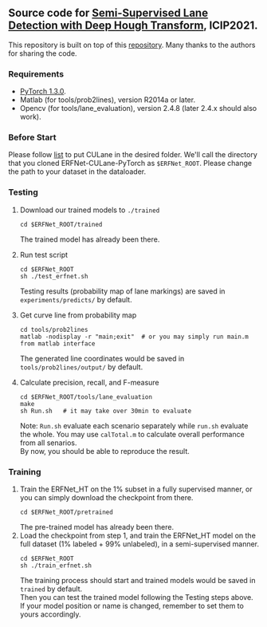 ## Source code for [Semi-Supervised Lane Detection with Deep Hough Transform](https://arxiv.org/abs/2106.05094), ICIP2021.
This repository is built on top of this [repository](https://github.com/cardwing/Codes-for-Lane-Detection/tree/master/ERFNet-CULane-PyTorch). Many thanks to the authors for sharing the code. 
### Requirements
- [PyTorch 1.3.0](https://pytorch.org/get-started/previous-versions/).
- Matlab (for tools/prob2lines), version R2014a or later.
- Opencv (for tools/lane_evaluation), version 2.4.8 (later 2.4.x should also work).

### Before Start

Please follow [list](./list) to put CULane in the desired folder. We'll call the directory that you cloned ERFNet-CULane-PyTorch as `$ERFNet_ROOT`.
Please change the path to your dataset in the dataloader. 

### Testing
1. Download our trained models to `./trained`
    ```Shell
    cd $ERFNet_ROOT/trained
    ```
   The trained model has already been there.

2. Run test script
    ```Shell
    cd $ERFNet_ROOT
    sh ./test_erfnet.sh
    ```
    Testing results (probability map of lane markings) are saved in `experiments/predicts/` by default.

3. Get curve line from probability map
    ```Shell
    cd tools/prob2lines
    matlab -nodisplay -r "main;exit"  # or you may simply run main.m from matlab interface
    ```
    The generated line coordinates would be saved in `tools/prob2lines/output/` by default.

4. Calculate precision, recall, and F-measure
    ```Shell
    cd $ERFNet_ROOT/tools/lane_evaluation
    make
    sh Run.sh   # it may take over 30min to evaluate
    ```
    Note: `Run.sh` evaluate each scenario separately while `run.sh` evaluate the whole. You may use `calTotal.m` to calculate overall performance from all senarios.  
    By now, you should be able to reproduce the result.
    
### Training
1. Train the ERFNet_HT on the 1% subset in a fully supervised manner, or you can simply download the checkpoint from there.
    ```Shell
    cd $ERFNet_ROOT/pretrained
    ```
   The pre-trained model has already been there.
2. Load the checkpoint from step 1, and train the ERFNet_HT model on the full dataset (1% labeled + 99% unlabeled), in a semi-supervised manner.
    ```Shell
    cd $ERFNet_ROOT
    sh ./train_erfnet.sh
    ```
    The training process should start and trained models would be saved in `trained` by default.  
    Then you can test the trained model following the Testing steps above. If your model position or name is changed, remember to set them to yours accordingly.

